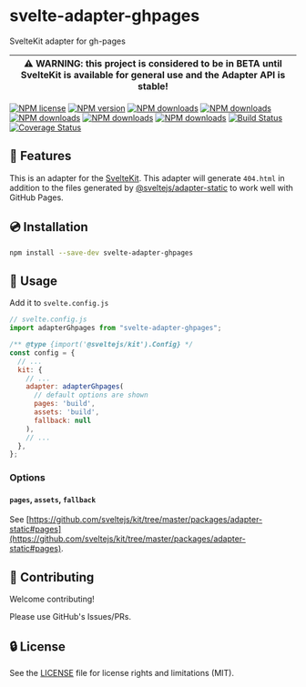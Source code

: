 # svelte-adapter-ghpages

SvelteKit adapter for gh-pages

| :warning: WARNING: this project is considered to be in BETA until SvelteKit is available for general use and the Adapter API is stable! |
| --------------------------------------------------------------------------------------------------------------------------------------- |

[![NPM license](https://img.shields.io/npm/l/svelte-adapter-ghpages.svg)](https://www.npmjs.com/package/svelte-adapter-ghpages)
[![NPM version](https://img.shields.io/npm/v/svelte-adapter-ghpages.svg)](https://www.npmjs.com/package/svelte-adapter-ghpages)
[![NPM downloads](https://img.shields.io/badge/dynamic/json.svg?label=downloads&colorB=green&suffix=/day&query=$.downloads&uri=https://api.npmjs.org//downloads/point/last-day/svelte-adapter-ghpages&maxAge=3600)](http://www.npmtrends.com/svelte-adapter-ghpages)
[![NPM downloads](https://img.shields.io/npm/dw/svelte-adapter-ghpages.svg)](http://www.npmtrends.com/svelte-adapter-ghpages)
[![NPM downloads](https://img.shields.io/npm/dm/svelte-adapter-ghpages.svg)](http://www.npmtrends.com/svelte-adapter-ghpages)
[![NPM downloads](https://img.shields.io/npm/dy/svelte-adapter-ghpages.svg)](http://www.npmtrends.com/svelte-adapter-ghpages)
[![NPM downloads](https://img.shields.io/npm/dt/svelte-adapter-ghpages.svg)](http://www.npmtrends.com/svelte-adapter-ghpages)
[![Build Status](https://github.com/ota-meshi/svelte-adapter-ghpages/workflows/CI/badge.svg?branch=main)](https://github.com/ota-meshi/svelte-adapter-ghpages/actions?query=workflow%3ACI)
[![Coverage Status](https://coveralls.io/repos/github/ota-meshi/svelte-adapter-ghpages/badge.svg?branch=main)](https://coveralls.io/github/ota-meshi/svelte-adapter-ghpages?branch=main)

## 📛 Features

This is an adapter for the [SvelteKit].
This adapter will generate `404.html` in addition to the files generated by [@sveltejs/adapter-static] to work well with GitHub Pages.

## 💿 Installation

```bash
npm install --save-dev svelte-adapter-ghpages
```

## 📖 Usage

Add it to `svelte.config.js`

```js
// svelte.config.js
import adapterGhpages from "svelte-adapter-ghpages";

/** @type {import('@sveltejs/kit').Config} */
const config = {
  // ...
  kit: {
    // ...
    adapter: adapterGhpages(
      // default options are shown
      pages: 'build',
      assets: 'build',
      fallback: null
    ),
    // ...
  },
};
```

[sveltekit]: https://kit.svelte.dev/
[@sveltejs/adapter-static]: https://github.com/sveltejs/kit/tree/master/packages/adapter-static

### Options

#### `pages`, `assets`, `fallback`

See [https://github.com/sveltejs/kit/tree/master/packages/adapter-static#pages](https://github.com/sveltejs/kit/tree/master/packages/adapter-static#pages).

## :beers: Contributing

Welcome contributing!

Please use GitHub's Issues/PRs.

## :lock: License

See the [LICENSE](LICENSE) file for license rights and limitations (MIT).
